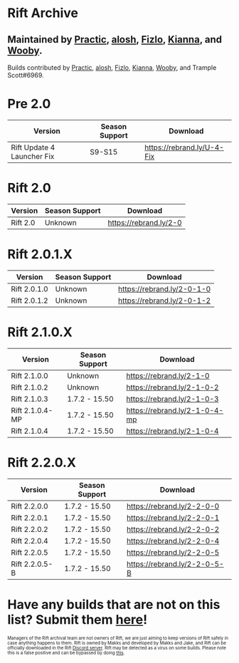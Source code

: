 # Rift Archive

 Maintained by [Practic](https://tiktok.com/@0hdv "Practic"), [alosh](https://twitter.com/aIoshreal "alosh"), [Fizlo](https://www.youtube.com/channel/UCzmOR_-6ohN4ji2z_tgH1vA "Fizlo"), [Kianna](https://twitter.com/AyeItsAxi "Kianna"), and [Wooby](https://twitter.com/_wob "Wooby").
-
  Builds contributed by [Practic](https://tiktok.com/@0hdv "Practic"), [alosh](https://twitter.com/aIoshreal "alosh"), [Fizlo](https://www.youtube.com/channel/UCzmOR_-6ohN4ji2z_tgH1vA "Fizlo"), [Kianna](https://twitter.com/AyeItsAxi "Kianna"), [Wooby](https://twitter.com/_wob "Wooby"), and Trample Scott#6969.
  
   # Pre 2.0
| Version | Season Support | Download | 
| ----------- | ----------- | ----------- | 
| Rift Update 4 Launcher Fix | S9-S15  | https://rebrand.ly/U-4-Fix |
  
  # Rift 2.0
| Version | Season Support | Download | 
| ----------- | ----------- | ----------- | 
| Rift 2.0 | Unknown | https://rebrand.ly/2-0 |

 # Rift 2.0.1.X
| Version | Season Support | Download | 
| ----------- | ----------- | ----------- |
| Rift 2.0.1.0 | Unknown | https://rebrand.ly/2-0-1-0 |
| Rift 2.0.1.2 | Unknown | https://rebrand.ly/2-0-1-2 |
  
  # Rift 2.1.0.X
| Version | Season Support | Download | 
| ----------- | ----------- | ----------- |
| Rift 2.1.0.0 | Unknown | https://rebrand.ly/2-1-0 |
| Rift 2.1.0.2 | Unknown | https://rebrand.ly/2-1-0-2 |
| Rift 2.1.0.3 | 1.7.2 - 15.50 | https://rebrand.ly/2-1-0-3 |
| Rift 2.1.0.4-MP | 1.7.2 - 15.50 | https://rebrand.ly/2-1-0-4-mp |
| Rift 2.1.0.4 | 1.7.2 - 15.50 | https://rebrand.ly/2-1-0-4 |
  
  # Rift 2.2.0.X
| Version | Season Support | Download | 
| ----------- | ----------- | ----------- | 
| Rift 2.2.0.0 | 1.7.2 - 15.50 | https://rebrand.ly/2-2-0-0 |
| Rift 2.2.0.1 | 1.7.2 - 15.50 | https://rebrand.ly/2-2-0-1 |
| Rift 2.2.0.2 | 1.7.2 - 15.50| https://rebrand.ly/2-2-0-2 |
| Rift 2.2.0.4 | 1.7.2 - 15.50| https://rebrand.ly/2-2-0-4 |
| Rift 2.2.0.5 | 1.7.2 - 15.50| https://rebrand.ly/2-2-0-5 |
| Rift 2.2.0.5-B | 1.7.2 - 15.50| https://rebrand.ly/2-2-0-5-B |
  
  # Have any builds that are not on this list? Submit them [here](https://forms.gle/iQsCTGjfqMEbcwHh7 "here")!
  
  <sub><sup>Managers of the Rift archival team are not owners of Rift, we are just aiming to keep versions of Rift safely in case anything happens to them. Rift is owned by Makks and developed by Makks and Jake, and Rift can be officially downloaded in the Rift [Discord server](https://discord.gg/riftfn "Discord server"). Rift may be detected as a virus on some builds. Please note this is a false positive and can be bypassed by doing [this](https://www.youtube.com/watch?v=hDR3jRBq9pg).</sup></sub>
